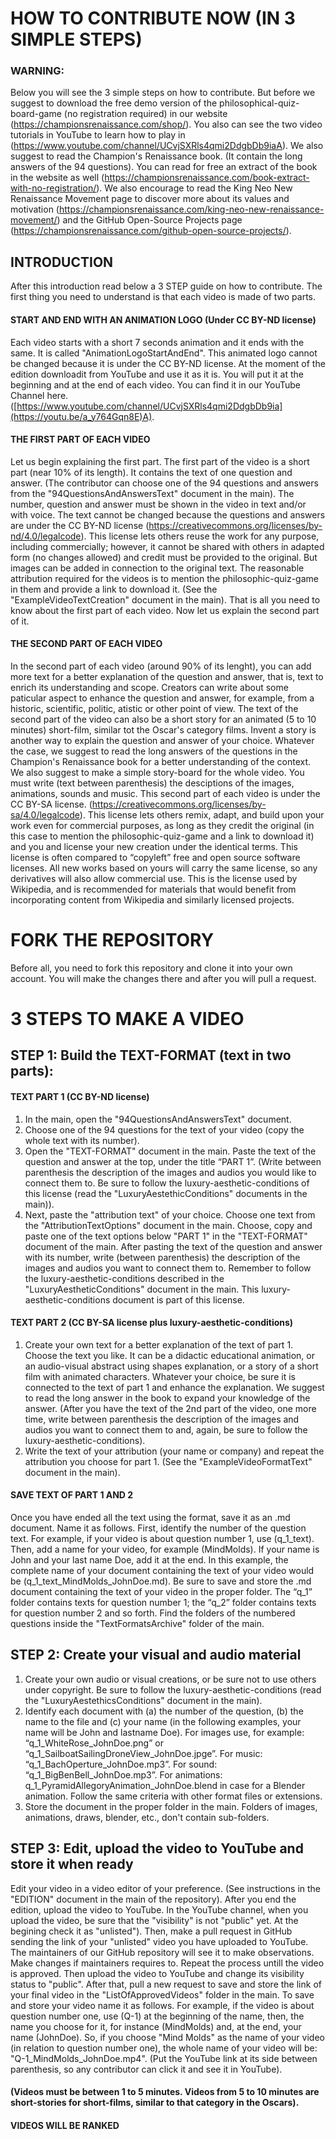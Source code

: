 # HOW TO CONTRIBUTE NOW (IN 3 SIMPLE STEPS)

### WARNING:
Below you will see the 3 simple steps on how to contribute. But before we suggest to download the free demo version of the philosophical-quiz-board-game (no registration required) in our website (https://championsrenaissance.com/shop/). You also can see the two video tutorials in YouTube to learn how to play in (https://www.youtube.com/channel/UCvjSXRls4qmi2DdgbDb9iaA). We also suggest to read the Champion's Renaissance book. (It contain the long answers of the 94 questions). You can read for free an extract of the book in the website as well (https://championsrenaissance.com/book-extract-with-no-registration/). We also encourage to read the King Neo New Renaissance Movement page to discover more about its values and motivation (https://championsrenaissance.com/king-neo-new-renaissance-movement/) and the GitHub Open-Source Projects page (https://championsrenaissance.com/github-open-source-projects/). 

## INTRODUCTION

After this introduction read below a 3 STEP guide on how to contribute. 
The first thing you need to understand is that each video is made of two parts.

#### START AND END WITH AN ANIMATION LOGO (Under CC BY-ND license)
Each video starts with a short 7 seconds animation and it ends with the same. It is called "AnimationLogoStartAndEnd". This animated logo cannot be changed because it is under the CC BY-ND license. At the moment of the edition downloadit from YouTube and use it as it is. You will put it at the beginning and at the end of each video. You can find it in our YouTube Channel here.  ([https://www.youtube.com/channel/UCvjSXRls4qmi2DdgbDb9ia](https://youtu.be/a_y764Gqn8E)A). 

#### THE FIRST PART OF EACH VIDEO
Let us begin explaining the first part. The first part of the video is a short part (near 10% of its length). It contains the text of one question and answer. (The contributor can choose one of the 94 questions and answers from the "94QuestionsAndAnswersText" document in the main). The number, question and answer must be shown in the video in text and/or with voice. The text cannot be changed because the questions and answers are under the CC BY-ND license (https://creativecommons.org/licenses/by-nd/4.0/legalcode). This license lets others reuse the work for any purpose, including commercially; however, it cannot be shared with others in adapted form (no changes allowed) and credit must be provided to the original. But images can be added in connection to the original text. The reasonable attribution required for the videos is to mention the philosophic-quiz-game in them and provide a link to download it. (See the "ExampleVideoTextCreation" document in the main). That is all you need to know about the first part of each video. Now let us explain the second part of it.

#### THE SECOND PART OF EACH VIDEO
In the second part of each video (around 90% of its lenght), you can add more text for a better explanation of the question and answer, that is, text to enrich its understanding and scope. Creators can write about some paticular aspect to enhance the question and answer, for example, from a historic, scientific, politic, atistic or other point of view. The text of the second part of the video can also be a short story for an animated (5 to 10 minutes) short-film, similar tot the Oscar's category films. Invent a story is another way to explain the question and answer of your choice. Whatever the case, we suggest to read the long answers of the questions in the Champion's Renaissance book for a better understanding of the context. We also suggest to make a simple story-board for the whole video. You must write (text between parenthesis) the desciptions of the images, animations, sounds and music. This second part of each video is under the CC BY-SA license. (https://creativecommons.org/licenses/by-sa/4.0/legalcode). This license lets others remix, adapt, and build upon your work even for commercial purposes, as long as they credit the original (in this case to mention the philosophic-quiz-game and a link to download it) and you and license your new creation under the identical terms. This license is often compared to “copyleft” free and open source software licenses. All new works based on yours will carry the same license, so any derivatives will also allow commercial use. This is the license used by Wikipedia, and is recommended for materials that would benefit from incorporating content from Wikipedia and similarly licensed projects.
    
# FORK THE REPOSITORY
Before all, you need to fork this repository and clone it into your own account. You will make the changes there and after you will pull a request.


# 3 STEPS TO MAKE A VIDEO


## STEP 1: Build the TEXT-FORMAT (text in two parts):

#### TEXT PART 1 (CC BY-ND license)
1.	In the main, open the "94QuestionsAndAnswersText" document.
2.	Choose one of the 94 questions for the text of your video (copy the whole text with its number).
3.	Open the "TEXT-FORMAT" document in the main. Paste the text of the question and answer at the top, under the title “PART 1”. (Write between parenthesis the description of the images and audios you would like to connect them to. Be sure to follow the luxury-aesthetic-conditions of this license (read the "LuxuryAestethicConditions" documents in the main)).
4.	Next, paste the "attribution text" of your choice. Choose one text from the "AttributionTextOptions" document in the main. Choose, copy and paste one of the text options below "PART 1" in the "TEXT-FORMAT" document of the main. After pasting the text of the question and answer with its number, write (between parenthesis) the description of the images and audios you want to connect them to. Remember to follow the luxury-aesthetic-conditions described in the "LuxuryAestheticConditions" document in the main. This luxury-aesthetic-conditions document is part of this license. 

#### TEXT PART 2 (CC BY-SA license plus luxury-aesthetic-conditions)
1.	Create your own text for a better explanation of the text of part 1. Choose the text you like. It can be a didactic educational animation, or an audio-visual abstract using shapes explanation, or a story of a short film with animated characters. Whatever your choice, be sure it is connected to the text of part 1 and enhance the explanation. We suggest to read the long answer in the book to expand your knowledge of the answer. (After you have the text of the 2nd part of the video, one more time, write between parenthesis the description of the images and audios you want to connect them to and, again, be sure to follow the luxury-aesthetic-conditions).
2.	Write the text of your attribution (your name or company) and repeat the attribution you choose for part 1. (See the "ExampleVideoFormatText" document in the main).

#### SAVE TEXT OF PART 1 AND 2
Once you have ended all the text using the format, save it as an .md document. Name it as follows. First, identify the number of the question text. For example, if your video is about question number 1, use (q_1_text). Then, add a name for your video, for example (MindMolds). If your name is John and your last name Doe, add it at the end. In this example, the complete name of your document containing the text of your video would be (q_1_text_MindMolds_JohnDoe.md). Be sure to save and store the .md document containing the text of your video in the proper folder. The “q_1” folder contains texts for question number 1; the “q_2” folder contains texts for question number 2 and so forth. Find the folders of the numbered questions inside the "TextFormatsArchive" folder of the main.

## STEP 2: Create your visual and audio material

1.	Create your own audio or visual creations, or be sure not to use others under copyright. Be sure to follow the luxury-aesthetic-conditions (read the "LuxuryAestethicsConditions" document in the main).
2.	Identify each document with (a) the number of the question, (b) the name to the file and (c) your name (in the following examples, your name will be John and lastname Doe). For images use, for example: “q_1_WhiteRose_JohnDoe.png” or “q_1_SailboatSailingDroneView_JohnDoe.jpge”. For music: “q_1_BachOperture_JohnDoe.mp3”. For sound: “q_1_BigBenBell_JohnDoe.mp3”. For animations: q_1_PyramidAllegoryAnimation_JohnDoe.blend in case for a Blender animation. Follow the same criteria with other format files or extensions.
3.  Store the document in the proper folder in the main. Folders of images, animations, draws, blender, etc., don't contain sub-folders.

## STEP 3: Edit, upload the video to YouTube and store it when ready
Edit your video in a video editor of your preference. (See instructions in the "EDITION" document in the main of the repository). After you end the edition, upload the video to YouTube. In the YouTube channel, when you upload the video, be sure that the "visibility" is not "public" yet. At the begining check it as "unlisted"). Then, make a pull request in GitHub sending the link of your "unlisted" video you have uploaded to YouTube. The maintainers of our GitHub repository will see it to make observations. Make changes if maintainers requires to. Repeat the process untill the video is approved. Then upload the video to YouTube and change its visibility status to "public". After that, pull a new request to save and store the link of your final video in the "ListOfApprovedVideos" folder in the main. To save and store your video name it as follows. For example, if the video is about question number one, use (Q-1) at the beginning of the name, then, the name you choose for it, for instance (MindMolds) and, at the end, your name (JohnDoe). So, if you choose "Mind Molds" as the name of your video (in relation to question number one), the whole name of your video will be: "Q-1_MindMolds_JohnDoe.mp4". (Put the YouTube link at its side between parenthesis, so any contributor can click it and see it in YouTube). 

#### (Videos must be between 1 to 5 minutes. Videos from 5 to 10 minutes are short-stories for short-films, similar to that category in the Oscars).
#### VIDEOS WILL BE RANKED
